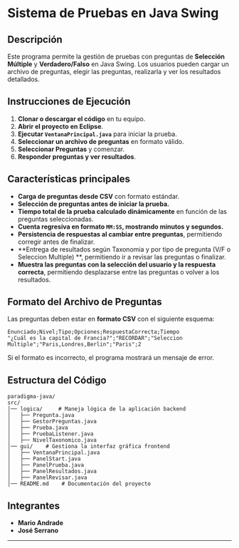 # Sistema de Pruebas en Java Swing

##  Descripción
Este programa permite la gestión de pruebas con preguntas de **Selección Múltiple** y **Verdadero/Falso** en Java Swing. 
Los usuarios pueden cargar un archivo de preguntas, elegir las preguntas, realizarla y ver los resultados detallados.

##  Instrucciones de Ejecución
1. **Clonar o descargar el código** en tu equipo.
2. **Abrir el proyecto en Eclipse**.
3. **Ejecutar `VentanaPrincipal.java`** para iniciar la prueba.
4. **Seleccionar un archivo de preguntas** en formato válido.
5. **Seleccionar Preguntas** y comenzar.
6. **Responder preguntas y ver resultados**.

##  Características principales  
- **Carga de preguntas desde CSV** con formato estándar.
- **Selección de preguntas antes de iniciar la prueba.**
- **Tiempo total de la prueba calculado dinámicamente** en función de las preguntas seleccionadas.
- **Cuenta regresiva en formato `MM:SS`, mostrando minutos y segundos.**
- **Persistencia de respuestas al cambiar entre preguntas**, permitiendo corregir antes de finalizar.
- **Entrega de resultados según Taxonomia y por tipo de pregunta (V/F o Seleccion Multiple) **, permitiendo ir a revisar las preguntas o finalizar.
- **Muestra las preguntas con la selección del usuario y la respuesta correcta**, permitiendo desplazarse entre las preguntas o volver a los resultados.



##  Formato del Archivo de Preguntas
Las preguntas deben estar en **formato CSV** con el siguiente esquema:

```
Enunciado;Nivel;Tipo;Opciones;RespuestaCorrecta;Tiempo
"¿Cuál es la capital de Francia?";"RECORDAR";"Seleccion Multiple";"Paris,Londres,Berlin";"Paris";2

```

Si el formato es incorrecto, el programa mostrará un mensaje de error.

##  Estructura del Código

```
paradigma-java/
src/
│── logica/     # Maneja lógica de la aplicación backend
│   ├── Pregunta.java
│   ├── GestorPreguntas.java
│   ├── Prueba.java
│   ├── PruebaListener.java
│   ├── NivelTaxonomico.java
│── gui/    # Gestiona la interfaz gráfica frontend
│   ├── VentanaPrincipal.java
│   ├── PanelStart.java
│   ├── PanelPrueba.java
│   ├── PanelResultados.java
│   ├── PanelRevisar.java
│── README.md    # Documentación del proyecto
```

##  Integrantes
- **Mario Andrade**  
- **José Serrano**  
---

 
